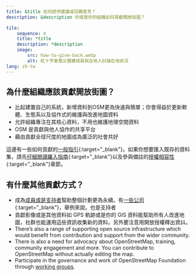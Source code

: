 ```yaml
---
title: &title 如何提供建議或回饋意見？
description: &description 你或是你的組織如何貢獻開放街圖？

tile:
    sequence: 4
    title: *title 
    description: *description
    image:
        src: how-to-give-back.webp
        alt: 紅十字會救災團體成員與在地人討論在地狀況
lang: zh-tw
---
```


## 為什麼組織應該貢獻開放街圖？

* 比起建置自己的系統，新增資料到OSM更為快速與簡單；你會得益於更新軟體、生態系以及協作式的維護與改進地圖資料
* 允許組織專注在其核心資料，不用也維護地理空間資料
* OSM 是貢獻與他人協作的共享平台
* 藉由貢獻全球尺度的地圖成為廣泛的社會共好

這邊有一些如何貢獻的[一般指引](https://wiki.openstreetmap.org/wiki/How_We_Map){:target="_blank"}。如果你想要匯入既存的資料集，請先[仔細閱讀羅入指南](https://wiki.openstreetmap.org/wiki/Import/Guidelines){:target="_blank"}以及參與備註的[授權相容性](https://wiki.openstreetmap.org/wiki/Import/Guidelines#Step_3_-_License_approval){:target="_blank"}章節。

## 有什麼其他貢獻方式？

* 成為[成員或是支持者](/about-osm-community/donate-to-osm.md)幫助整個計劃更為永續。有[一些公司](https://wiki.osmfoundation.org/wiki/Corporate_Members){:target="_blank"}，舉例來說，也是支持者
* 貢獻影像或是其他資料如 GPS 軌跡或是你的 GIS 資料能幫助所有人改進地圖，社群也能運用這些資訊收集新的資料。另外要注意用開放授權釋出資䚵。
* There’s also a range of supporting open source infrastructure which would benefit from contribution and support from the wider community.
* There is also a need for advocacy about OpenStreetMap, training, community engagement and more. You can contribute to OpenStreetMap without actually editing the map.
* Participate in the governance and work of OpenStreetMap Foundation through [working groups](/about-osm-community/working-groups.md).
